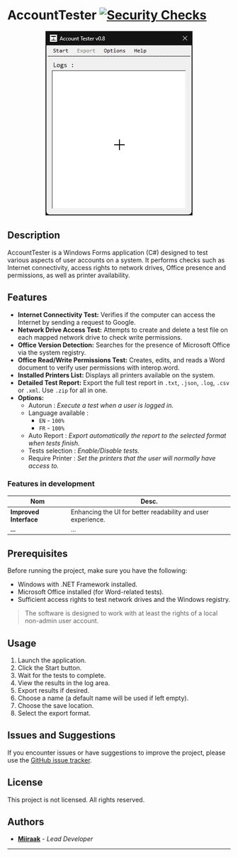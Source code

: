 # AccountTester [![Security Checks](https://github.com/Miiraak/Account-Tester/actions/workflows/security-checks.yml/badge.svg)](https://github.com/Miiraak/Account-Tester/actions/workflows/security-checks.yml)
<p align="center">
    <img src=".github/App.gif">
  
## Description
AccountTester is a Windows Forms application (C#) designed to test various aspects of user accounts on a system. It performs checks such as Internet connectivity, access rights to network drives, Office presence and permissions, as well as printer availability.

## Features
- **Internet Connectivity Test:** Verifies if the computer can access the Internet by sending a request to Google.
- **Network Drive Access Test:** Attempts to create and delete a test file on each mapped network drive to check write permissions.
- **Office Version Detection:** Searches for the presence of Microsoft Office via the system registry.
- **Office Read/Write Permissions Test:** Creates, edits, and reads a Word document to verify user permissions with interop.word.
- **Installed Printers List:** Displays all printers available on the system.
- **Detailed Test Report:** Export the full test report in `.txt`, `.json`, `.log`, `.csv` or `.xml`. Use `.zip` for all in one.
- **Options:**
    - Autorun : _Execute a test when a user is logged in._
    - Language available :
        - `EN` - `100%`
        - `FR` - `100%`
    - Auto Report : _Export automatically the report to the selected format when tests finish._
    - Tests selection : _Enable/Disable tests._
    - Require Printer : _Set the printers that the user will normally have access to._

### Features in development
| Nom | Desc. |
|---|---|
| **Improved Interface** | 	Enhancing the UI for better readability and user experience. |
| **...** | ... |

## Prerequisites
Before running the project, make sure you have the following:

- Windows with .NET Framework installed.
- Microsoft Office installed (for Word-related tests).
- Sufficient access rights to test network drives and the Windows registry.
> The software is designed to work with at least the rights of a local non-admin user account.

## Usage
1. Launch the application.
2. Click the Start button.
3. Wait for the tests to complete.
4. View the results in the log area.
5. Export results if desired.
6. Choose a name (a default name will be used if left empty).
7. Choose the save location.
8. Select the export format.

## Issues and Suggestions
If you encounter issues or have suggestions to improve the project, please use the [GitHub issue tracker](https://github.com/Miiraak/Account-Tester/issues).

## License
This project is not licensed. All rights reserved.

## Authors
- [**Miiraak**](https://github.com/miiraak) - *Lead Developer*

---
